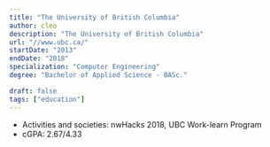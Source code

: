 ```yaml
---
title: "The University of British Columbia"
author: cleo
description: "The University of British Columbia"
url: "//www.ubc.ca/"
startDate: "2013"
endDate: "2018"
specialization: "Computer Engineering"
degree: "Bachelor of Applied Science - BASc."

draft: false
tags: ["education"]
---
```


- Activities and societies: nwHacks 2018, UBC Work-learn Program
- cGPA: 2.67/4.33

